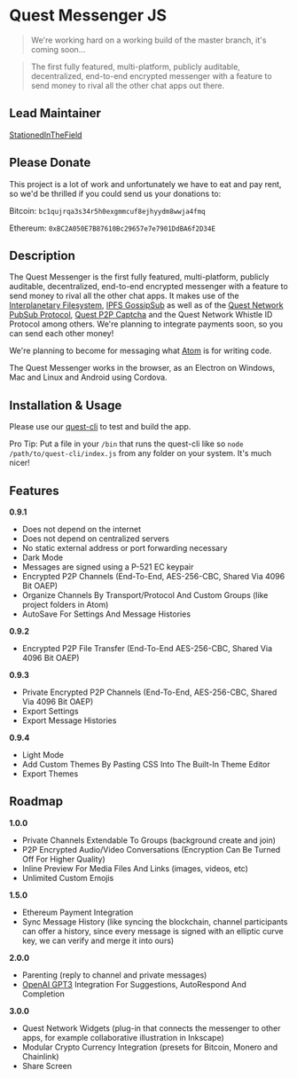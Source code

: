 # Quest Messenger JS
> We're working hard on a working build of the master branch, it's coming soon...

> The first fully featured, multi-platform, publicly auditable, decentralized, end-to-end encrypted messenger with a feature to send money to rival all the other chat apps out there.

## Lead Maintainer

[StationedInTheField](https://github.com/StationedInTheField)

## Please Donate
This project is a lot of work and unfortunately we have to eat and pay rent, so we'd be thrilled if you could send us your donations to:

Bitcoin:
`bc1qujrqa3s34r5h0exgmmcuf8ejhyydm8wwja4fmq`

Ethereum:
`0xBC2A050E7B87610Bc29657e7e7901DdBA6f2D34E`

## Description

The Quest Messenger is the first fully featured, multi-platform, publicly auditable, decentralized, end-to-end encrypted messenger with a feature to send money to rival all the other chat apps. It makes use of the [Interplanetary Filesystem](https://ipfs.io), [IPFS GossipSub](https://blog.ipfs.io/2020-05-20-gossipsub-v1.1/) as well as of the [Quest Network PubSub Protocol](https://github.com/QuestNetwork/quest-pubsub-js), [Quest P2P Captcha](https://github.com/QuestNetwork/quest-captcha-js) and the Quest Network Whistle ID Protocol among others. We're planning to integrate payments soon, so you can send each other money!

We're planning to become for messaging what [Atom](https://atom.io) is for writing code.

The Quest Messenger works in the browser, as an Electron on Windows, Mac and Linux and Android using Cordova.

## Installation & Usage

Please use our [quest-cli](https://github.com/QuestNetwork/quest-cli) to test and build the app.

Pro Tip: Put a file in your `/bin` that runs the quest-cli like so `node /path/to/quest-cli/index.js` from any folder on your system. It's much nicer!

## Features

**0.9.1**
- Does not depend on the internet
- Does not depend on centralized servers
- No static external address or port forwarding necessary
- Dark Mode
- Messages are signed using a P-521 EC keypair
- Encrypted P2P Channels (End-To-End, AES-256-CBC, Shared Via 4096 Bit OAEP)
- Organize Channels By Transport/Protocol And Custom Groups (like project folders in Atom)
- AutoSave For Settings And Message Histories

**0.9.2**
- Encrypted P2P File Transfer (End-To-End AES-256-CBC, Shared Via 4096 Bit OAEP)

**0.9.3**
- Private Encrypted P2P Channels (End-To-End, AES-256-CBC, Shared Via 4096 Bit OAEP)
- Export Settings
- Export Message Histories

**0.9.4**
- Light Mode
- Add Custom Themes By Pasting CSS Into The Built-In Theme Editor
- Export Themes 

## Roadmap

**1.0.0**
- Private Channels Extendable To Groups (background create and join)
- P2P Encrypted Audio/Video Conversations (Encryption Can Be Turned Off For Higher Quality)
- Inline Preview For Media Files And Links (images, videos, etc)
- Unlimited Custom Emojis

**1.5.0**
- Ethereum Payment Integration
- Sync Message History (like syncing the blockchain, channel participants can offer a history, since every message is signed with an elliptic curve key, we can verify and merge it into ours)

**2.0.0**
- Parenting (reply to channel and private messages)
- [OpenAI GPT3](https://en.wikipedia.org/wiki/GPT-3) Integration For Suggestions, AutoRespond And Completion

**3.0.0**
- Quest Network Widgets (plug-in that connects the messenger to other apps, for example collaborative illustration in Inkscape)
- Modular Crypto Currency Integration (presets for Bitcoin, Monero and Chainlink)
- Share Screen

